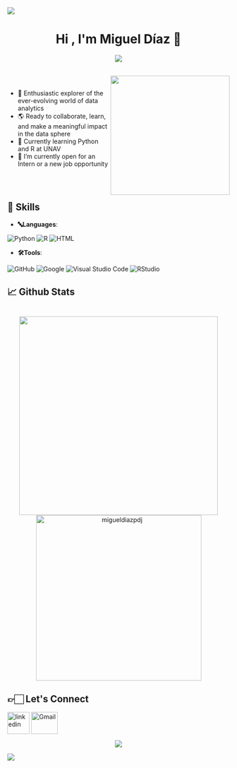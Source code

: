 <!--horizontal divider(gradiant)-->
<img src="https://user-images.githubusercontent.com/73097560/115834477-dbab4500-a447-11eb-908a-139a6edaec5c.gif">

<h1 align="center"> <b>Hi , I'm Miguel Díaz 👋</b> </h1>
<!--  -->
<p align="center">
  <a href="https://github.com/DenverCoder1/readme-typing-svg"><img src="https://readme-typing-svg.herokuapp.com?font=Time+New+Roman&color=cyan&size=25&center=true&vCenter=true&width=600&height=100&lines=Unlocking+data's+hidden+stories;BBA+student+by+day,+Data+Analysist+by+night;Weaving+insights+from+the+digital+realm"></a>
</p>

<br>
<picture>
  <img src="https://static.vecteezy.com/system/resources/previews/007/559/606/original/a-children-learning-coding-or-computer-programming-flat-illustration-coding-for-kids-basic-computer-programing-can-be-used-for-web-landing-page-social-media-promotion-etc-vector.jpg" align="right" width="270px">
</picture>


<br>

- 🌝 Enthusiastic explorer of the ever-evolving world of data analytics
- 🌎 Ready to collaborate, learn, and make a meaningful impact in the data sphere
- 🔭 Currently learning Python and R at UNAV
- 📖 I’m currently open for an Intern or a new job opportunity

<br><br>

## <b>🚀 Skills</b>

- **🔤Languages**:

![Python](https://img.shields.io/badge/Python%20-%2314354C.svg?style=for-the-badge&logo=python&logoColor=white)
![R](https://img.shields.io/badge/R%20-%2769a84f.svg?style=for-the-badge&logo=r&logoColor=white)
![HTML](https://img.shields.io/badge/HTML%20-%23E34F26.svg?style=for-the-badge&logo=html5&logoColor=white)
<br>   

- **🛠️Tools**:

![GitHub](https://img.shields.io/badge/github-%23121011.svg?style=for-the-badge&logo=github&logoColor=white)
![Google](https://img.shields.io/badge/google-%234285F4.svg?style=for-the-badge&logo=google&logoColor=white)
![Visual Studio Code](https://img.shields.io/badge/Visual%20Studio%20Code-0078d7.svg?style=for-the-badge&logo=visual-studio-code&logoColor=white)
![RStudio](https://img.shields.io/badge/RStudio-%2345a4e5.svg?style=for-the-badge&logo=rstudio&logoColor=white)

## <b>📈 Github Stats </b>
<br>

<div align="center">

<a href="https://github.com/migueldiazpdj/">
  <img src="https://github-readme-stats.vercel.app/api?username=migueldiazpdj&include_all_commits=true&count_private=true&show_icons=true&line_height=20&title_color=7A7ADB&icon_color=2234AE&text_color=D3D3D3&bg_color=0,000000,130F40" width="450"/>
  <img src="https://github-readme-stats.vercel.app/api/top-langs?username=migueldiazpdj&show_icons=true&locale=en&layout=compact&line_height=20&title_color=7A7ADB&icon_color=2234AE&text_color=D3D3D3&bg_color=0,000000,130F40" width="375"  alt="migueldiazpdj"/>

</a>
</div>

## <b>👉🏻 Let's Connect </b> 
  </ul>
</div>

<!--icons and links-->
<p>
<a href="https://www.linkedin.com/in/1010nishant/" target="blank"><img align="center" src="https://user-images.githubusercontent.com/88904952/234979284-68c11d7f-1acc-4f0c-ac78-044e1037d7b0.png" alt="linkedin" height="50" width="50" /></a>
<a href="mailto:migueldiazperezdejuan@gmail.com" target="blank"><img align="center" src="https://seeklogo.com/images/G/gmail-new-2020-logo-32DBE11BB4-seeklogo.com.png" alt="Gmail" height="50" width="60" /></a>
</p>

<!--profile visit count-->
<div align="center">
  
[![](https://visitcount.itsvg.in/api?id=migueldiazpdj&icon=3&color=6)](https://visitcount.itsvg.in)  
</div>
<!--horizontal divider(gradiant)-->
<img src="https://user-images.githubusercontent.com/73097560/115834477-dbab4500-a447-11eb-908a-139a6edaec5c.gif">
